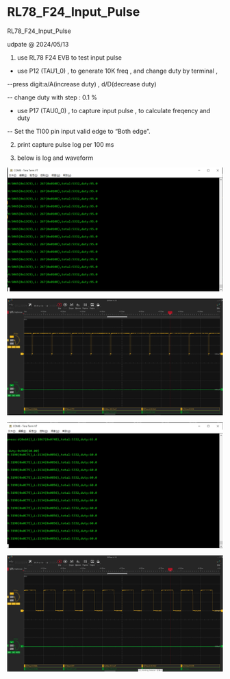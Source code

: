 # RL78_F24_Input_Pulse
 RL78_F24_Input_Pulse

udpate @ 2024/05/13

1. use RL78 F24 EVB to test input pulse

- use P12 (TAU1_0) , to generate 10K freq , and change duty by terminal , 

--press digit:a/A(increase duty) , d/D(decrease duty)

-- change duty with step : 0.1 %

- use P17 (TAU0_0) , to capture input pulse , to calculate freqency and duty

-- Set the TI00 pin input valid edge to “Both edge”.

2. print capture pulse log per 100 ms 

3. below is log and waveform


![image](https://github.com/released/RL78_F24_Input_Pulse/blob/main/log_duty_95.jpg)


![image](https://github.com/released/RL78_F24_Input_Pulse/blob/main/waveform_duty_95.jpg)


![image](https://github.com/released/RL78_F24_Input_Pulse/blob/main/log_duty_60.jpg)


![image](https://github.com/released/RL78_F24_Input_Pulse/blob/main/waveform_duty_60.jpg)

